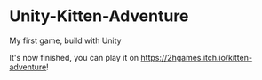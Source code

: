 # Unity-Kitten-Adventure
My first game, build with Unity

It's now finished, you can play it on https://2hgames.itch.io/kitten-adventure!

